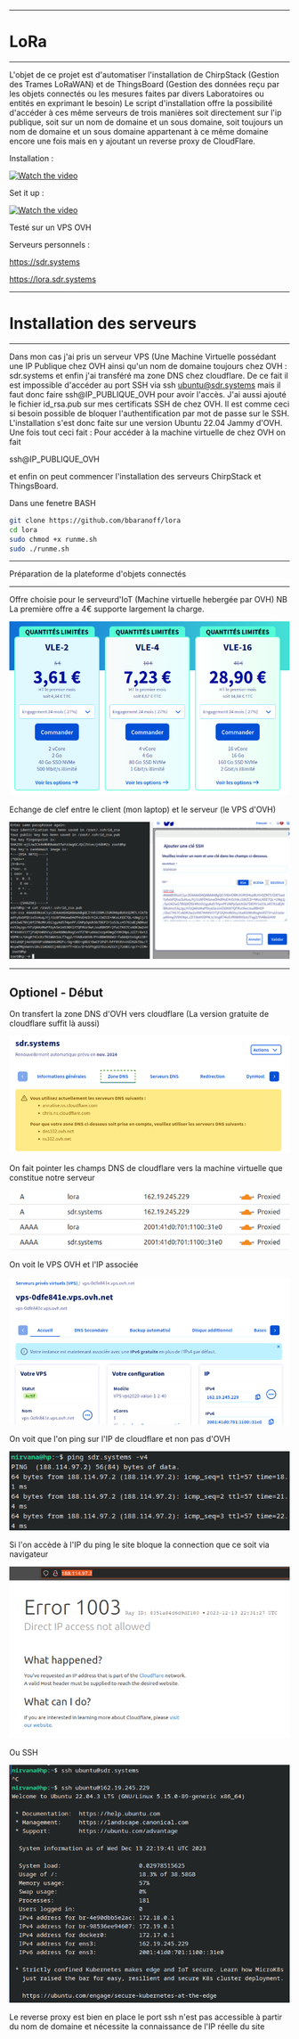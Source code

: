 ------
# LoRa
------

L'objet de ce projet est d'automatiser l'installation de ChirpStack (Gestion des Trames LoRaWAN) et de ThingsBoard 
(Gestion des données reçu par les objets connectés ou les mesures faites par divers Laboratoires ou entités en exprimant le besoin)
Le script d'installation offre la possibilité d'accéder à ces même serveurs de trois manières soit directement sur l'ip publique,
soit sur un nom de domaine et un sous domaine, soit toujours un nom de domaine et un sous domaine appartenant à ce même domaine encore une fois
mais en y ajoutant un reverse proxy de CloudFlare.

Installation :  

[![Watch the video](https://raw.githubusercontent.com/bbaranoff/lora/main/my.gif)](https://www.youtube.com/watch?v=cwH5qIvN_4E)

Set it up :  

[![Watch the video](https://raw.githubusercontent.com/bbaranoff/lora/main/my2.gif)](https://www.youtube.com/watch?v=2qsGmbTFw6k)


Testé sur un VPS OVH  

Serveurs personnels :  

https://sdr.systems  

https://lora.sdr.systems  

---------------------------
# Installation des serveurs
---------------------------

Dans mon cas j'ai pris un serveur VPS (Une Machine Virtuelle possédant une IP Publique chez OVH ainsi qu'un nom de domaine toujours chez OVH : sdr.systems
et enfin j'ai transféré ma zone DNS chez cloudflare.
De ce fait il est impossible d'accéder au port SSH via ssh ubuntu@sdr.systems mais il faut donc faire ssh@IP_PUBLIQUE_OVH pour avoir l'accès.
J'ai aussi ajouté le fichier id_rsa.pub sur mes certificats SSH de chez OVH. Il est comme ceci si besoin possible de bloquer l'authentification par mot
de passe sur le SSH. L'installation s'est donc faite sur une version Ubuntu 22.04 Jammy d'OVH. Une fois tout ceci fait : Pour accéder à la machine virtuelle de chez OVH on fait

ssh@IP_PUBLIQUE_OVH

et enfin on peut commencer l'installation des serveurs ChirpStack et ThingsBoard.

Dans une fenetre BASH

```bash
git clone https://github.com/bbaranoff/lora
cd lora
sudo chmod +x runme.sh
sudo ./runme.sh
```

-----------------------------------------------

Préparation de la plateforme d'objets connectés

-----------------------------------------------

Offre choisie pour le serveurd'IoT (Machine virtuelle hebergée par OVH)  NB La première offre a 4€ supporte largement la charge. 

[![text](https://raw.githubusercontent.com/bbaranoff/lora/main/VPS_Offre_OVH.png)](https://www.ovhcloud.com/fr/vps/limited-edition/)  


Echange de clef entre le client (mon laptop) et le serveur (le VPS d'OVH)  

[![text](https://raw.githubusercontent.com/bbaranoff/lora/main/ssh_key.png)](https://www.ovh.com/manager/#/dedicated/billing/autorenew/ssh)  

--------------------------------------------------------------------------------------
Optionel - Début
--------------------------------------------------------------------------------------

On transfert la zone DNS d'OVH vers cloudflare (La version gratuite de cloudflare suffit là aussi)

[![text](https://raw.githubusercontent.com/bbaranoff/lora/main/ovh_to_cloudflare_dns.jpg)](https://www.ovh.com)  

On fait pointer les champs DNS de cloudflare vers la machine virtuelle que constitue notre serveur

[![text](https://raw.githubusercontent.com/bbaranoff/lora/main/dns_cloudflare.jpg)](https://www.cloudflare.com)  

On voit le VPS OVH et l'IP associée  

![text](https://raw.githubusercontent.com/bbaranoff/lora/main/vps_ovh.jpg)  

On voit que l'on ping sur l'IP de cloudflare et non pas d'OVH  

![text](https://raw.githubusercontent.com/bbaranoff/lora/main/ping_sdr_systems.jpg)  

Si l'on accède à l'IP du ping le site bloque la connection que ce soit via navigateur  

![text](https://raw.githubusercontent.com/bbaranoff/lora/main/direct_ip_ban.jpg)  

Ou SSH  

![text](https://raw.githubusercontent.com/bbaranoff/lora/main/ssh_proxied_direct.jpg)  

Le reverse proxy est bien en place le port ssh n'est pas accessible à partir du nom de domaine et nécessite la connaissance de l'IP réelle du site


